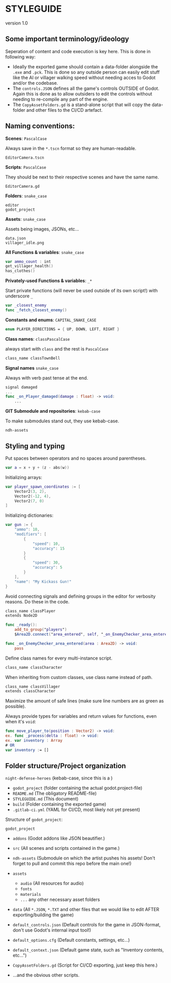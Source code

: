 # STYLEGUIDE
version 1.0

## Some important terminology/ideology

Seperation of content and code execution is key here. This is done in following way:

* Ideally the exported game should contain a data-folder alongside the `.exe` and `.pck`.
This is done so any outside person can easily edit stuff like the AI or villager walking
speed without needing acces to Godot and/or the codebase.
* The `controls.JSON` defines all the game's controls OUTSIDE of Godot. Again this is done
as to allow outsiders to edit the controls without needing to re-compile any part of the engine.
* The `CopyAssetFolders.gd` is a stand-alone script that will copy the data-folder and other files to the CI/CD artefact.

## Naming conventions:

**Scenes**: `PascalCase`

Always save in the `*.tscn` format so they are human-readable.

```
EditorCamera.tscn
```

**Scripts**: `PascalCase`

They should be next to their respective scenes and have the same name.

```
EditorCamera.gd
```

**Folders**: `snake_case`

```
editor
godot_project
```

**Assets**: `snake_case`

Assets being images, JSONs, etc...

```
data.json
villager_idle.png
```

**All Functions & variables**: `snake_case`

```swift
var ammo_count : int
get_villager_health()
has_clothes()
```

**Privately-used Functions & variables**: `_*`

Start private functions (will never be used outside of its own script!) with underscore `_`

```swift
var _closest_enemy
func _fetch_closest_enemy()
```

**Constants and enums**: `CAPITAL_SNAKE_CASE`

```swift
enum PLAYER_DIRECTIONS = { UP, DOWN, LEFT, RIGHT }
```

**Class names**: `classPascalCase`

always start with `class` and the rest is `PascalCase`

```swift
class_name classTownBell
```

**Signal names** `snake_case`

Always with verb past tense at the end.

```swift
signal damaged
...
func _on_Player_damaged(damage : float) -> void:
	...
```

**GIT Submodule and repositories**: `kebab-case`

To make submodules stand out, they use kebab-case.

```
ndh-assets
```

## Styling and typing

Put spaces between operators and no spaces around parentheses.

```swift
var a = x + y + (z - abs(w))
```

Initializing arrays:

```swift
var player_spawn_coordinates := [
	Vector2(3, 2),
	Vector2(-12, 4),
	Vector2(7, 0)
]
```

Initializing dictionaries:

```swift
var gun := {
	"ammo": 10,
	"modifiers": [
		{
			"speed": 10,
			"accuracy": 15
		}
		{
			"speed": 30,
			"accuracy": 5
		}
	],
	"name": "My Kickass Gun!"
}
```

Avoid connecting signals and defining groups in the editor for verbosity reasons. Do these in the code.

```swift
class_name classPlayer
extends Node2D

func _ready():
	add_to_group("players")
	$Area2D.connect("area_entered", self, "_on_EnemyChecker_area_entered")

func _on_EnemyChecker_area_entered(area : Area2D) -> void:
	pass

```

Define class names for every multi-instance script.

```swift
class_name classCharacter
```

When inheriting from custom classes, use class name instead of path.

```swift
class_name classVillager
extends classCharacter
```

Maximize the amount of safe lines (make sure line numbers are as green as possible).

Always provide types for variables and return values for functions, even when it's `void`:

```swift
func move_player_to(position : Vector2) -> void:
ex. func _process(delta : float) -> void:
ex. var inventory : Array
# OR
var inventory := []
```

## Folder structure/Project organization

`night-defense-heroes` (kebab-case, since this is a )
- `godot_project` (folder containing the actual godot.project-file)
- `README.md` (The obligatory README-file)
- `STYLEGUIDE.md` (This document)
- `build` (Folder containing the exported game)
- `.gitlab-ci.yml` (YAML for CI/CD, most likely not yet present)

Structure of `godot_project`:

`godot_project`
- `addons` (Godot addons like JSON beautifier.)
- `src` (All scenes and scripts contained in the game.)
- `ndh-assets` (Submodule on which the artist pushes his assets! Don't forget to pull and commit this repo before the main one!)
- `assets`
    - `audio` (All resources for audio)
    - `fonts`
    - `materials`
    - `...` any other necessary asset folders
- `data` (All `*.JSON`, `*.TXT` and other files that we would like to edit AFTER exporting/building the game)

- `default_controls.json` (Default controls for the game in JSON-format, don't use Godot's internal input tool!)
- `default_options.cfg` (Default constants, settings, etc...)
- `default_context.json` (Default game state, such as "Inventory contents, etc...")
- `CopyAssetFolders.gd` (Script for CI/CD exporting, just keep this here.)
- ...and the obvious other scripts.